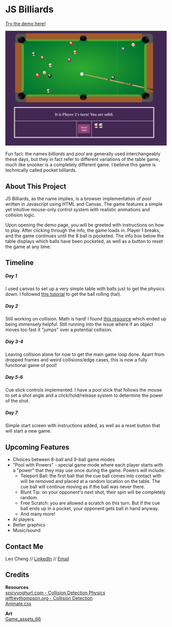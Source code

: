 # JS Billiards 

[Try the demo here!](https://cptleo92.github.io/JSBilliards/)

![Screenshot of demo](src/assets/images/screenshot.png)

Fun fact: the names *billiards* and *pool* are generally used interchangeably these days, but they in fact refer to different variations of the table game, much like snooker is a completely different game. I believe this game is technically called pocket billiards.

## About This Project
JS Billiards, as the name implies, is a browser implementation of pool written in Javascript using HTML and Canvas. The game features a simple yet intuitive mouse-only control system with realistic animations and collision logic.

Upon opening the demo page, you will be greeted with instructions on how to play. After clicking through the info, the game loads in. Player 1 breaks, and the game continues until the 8 ball is pocketed. The info box below the table displays which balls have been pocketed, as well as a button to reset the game at any time. 

## Timeline
##### Day 1
I used canvas to set up a very simple table with balls just to get the physics down. I followed [this tutorial](https://spicyyoghurt.com/tutorials/html5-javascript-game-development/collision-detection-physics) to get the ball rolling (ha!). 

##### Day 2
Still working on collision. Math is hard! I found [this resource](http://www.jeffreythompson.org/collision-detection/table_of_contents.php) which ended up being immensely helpful. Still running into the issue where if an object moves too fast it "jumps" over a potential collision. 

##### Day 3-4
Leaving collision alone for now to get the main game loop done. Apart from dropped frames and weird collisions/edge cases, this is now a fully functional game of pool! 

##### Day 5-6
Cue stick controls implemented. I have a pool stick that follows the mouse to set a shot angle and a click/hold/release system to determine the power of the shot. 

##### Day 7
Simple start screen with instructions added, as well as a reset button that will start a new game. 

## Upcoming Features
* Choices between 8-ball and 9-ball game modes
* "Pool with Powers" - special game mode where each player starts with a "power" that they may use once during the game. Powers will include:
  * Teleport Ball: the first ball that the cue ball comes into contact with will be removed and placed at a random location on the table. The cue ball will continue moving as if the ball was never there.
  * Blunt Tip: on your opponent's next shot, their spin will be completely random.
  * Free Scratch: you are allowed a scratch on this turn. But if the cue ball ends up in a pocket, your opponent gets ball in hand anyway.
  * And many more!
* AI players
* Better graphics 
* Music/sound

## Contact Me
Leo Cheng // [LinkedIn](http://www.linkedin.com/in/sirleoc) // [Email](leo.cheng92@gmail.com)

## Credits
**Resources**
<br>
[spicyyoghurt.com - Collision Detection Physics](https://spicyyoghurt.com/tutorials/html5-javascript-game-development/collision-detection-physics)
<br>
[jeffreythompson.org - Collision Detection](http://www.jeffreythompson.org/collision-detection/table_of_contents.php)
<br>
[Animate.css](http://animate.style)

**Art**
<br>
[Game_assets_66](https://opengameart.org/content/8-ball-pool-assets)
